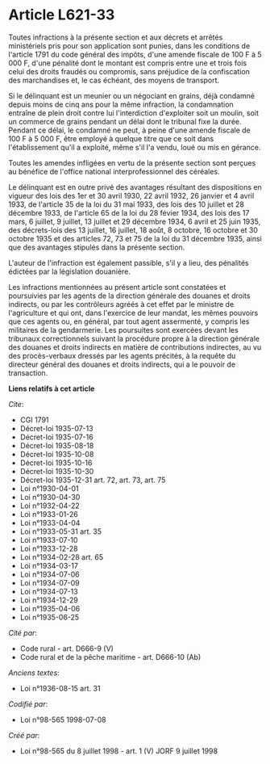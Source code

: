 # Article L621-33

Toutes infractions à la présente section et aux décrets et arrêtés ministériels pris pour son application sont punies, dans
les conditions de l'article 1791 du code général des impôts, d'une amende fiscale de 100 F à 5 000 F, d'une pénalité dont le
montant est compris entre une et trois fois celui des droits fraudés ou compromis, sans préjudice de la confiscation des
marchandises et, le cas échéant, des moyens de transport.

Si le délinquant est un meunier ou un négociant en grains, déjà condamné depuis moins de cinq ans pour la même infraction, la
condamnation entraîne de plein droit contre lui l'interdiction d'exploiter soit un moulin, soit un commerce de grains pendant
un délai dont le tribunal fixe la durée. Pendant ce délai, le condamné ne peut, à peine d'une amende fiscale de 100 F à 5 000
F, être employé à quelque titre que ce soit dans l'établissement qu'il a exploité, même s'il l'a vendu, loué ou mis en
gérance.

Toutes les amendes infligées en vertu de la présente section sont perçues au bénéfice de l'office national interprofessionnel
des céréales.

Le délinquant est en outre privé des avantages résultant des dispositions en vigueur des lois des 1er et 30 avril 1930, 22
avril 1932, 26 janvier et 4 avril 1933, de l'article 35 de la loi du 31 mai 1933, des lois des 10 juillet et 28 décembre
1933, de l'article 65 de la loi du 28 févier 1934, des lois des 17 mars, 6 juillet, 9 juillet, 13 juillet et 29 décembre
1934, 6 avril et 25 juin 1935, des décrets-lois des 13 juillet, 16 juillet, 18 août, 8 octobre, 16 octobre et 30 octobre 1935
et des articles 72, 73 et 75 de la loi du 31 décembre 1935, ainsi que des avantages stipulés dans la présente section.

L'auteur de l'infraction est également passible, s'il y a lieu, des pénalités édictées par la législation douanière.

Les infractions mentionnées au présent article sont constatées et poursuivies par les agents de la direction générale des
douanes et droits indirects, ou par les contrôleurs agréés à cet effet par le ministre de l'agriculture et qui ont, dans
l'exercice de leur mandat, les mêmes pouvoirs que ces agents ou, en général, par tout agent assermenté, y compris les
militaires de la gendarmerie. Les poursuites sont exercées devant les tribunaux correctionnels suivant la procédure propre à
la direction générale des douanes et droits indirects en matière de contributions indirectes, au vu des procès-verbaux
dressés par les agents précités, à la requête du directeur général des douanes et droits indirects, qui a le pouvoir de
transaction.

**Liens relatifs à cet article**

_Cite_:

  - CGI 1791
  - Décret-loi 1935-07-13
  - Décret-loi 1935-07-16
  - Décret-loi 1935-08-18
  - Décret-loi 1935-10-08
  - Décret-loi 1935-10-16
  - Décret-loi 1935-10-30
  - Décret-loi 1935-12-31 art. 72, art. 73, art. 75
  - Loi n°1930-04-01
  - Loi n°1930-04-30
  - Loi n°1932-04-22
  - Loi n°1933-01-26
  - Loi n°1933-04-04
  - Loi n°1933-05-31 art. 35
  - Loi n°1933-07-10
  - Loi n°1933-12-28
  - Loi n°1934-02-28 art. 65
  - Loi n°1934-03-17
  - Loi n°1934-07-06
  - Loi n°1934-07-09
  - Loi n°1934-07-13
  - Loi n°1934-12-29
  - Loi n°1935-04-06
  - Loi n°1935-06-25

_Cité par_:

  - Code rural - art. D666-9 (V)
  - Code rural et de la pêche maritime - art. D666-10 (Ab)

_Anciens textes_:

  - Loi n°1936-08-15 art. 31

_Codifié par_:

  - Loi n°98-565 1998-07-08

_Créé par_:

  - Loi n°98-565 du 8 juillet 1998 - art. 1 (V) JORF 9 juillet 1998
